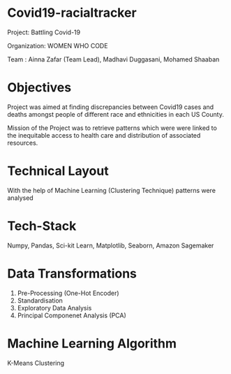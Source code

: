 # Covid19-racialtracker

Project: Battling Covid-19

Organization: WOMEN WHO CODE

Team : Ainna Zafar (Team Lead), Madhavi Duggasani, Mohamed Shaaban

# Objectives

Project was aimed at finding discrepancies between Covid19 cases and deaths amongst people of different race and ethnicities in each US County. 

Mission of the Project was to retrieve patterns which were were linked to the inequitable access to health care and distribution of associated resources.

# Technical Layout
With the help of Machine Learning (Clustering Technique) patterns were analysed

# Tech-Stack
Numpy, Pandas, Sci-kit Learn, Matplotlib, Seaborn, Amazon Sagemaker

# Data Transformations
1. Pre-Processing (One-Hot Encoder)
2. Standardisation
3. Exploratory Data Analysis
4. Principal Componenet Analysis (PCA)

# Machine Learning Algorithm
K-Means Clustering


